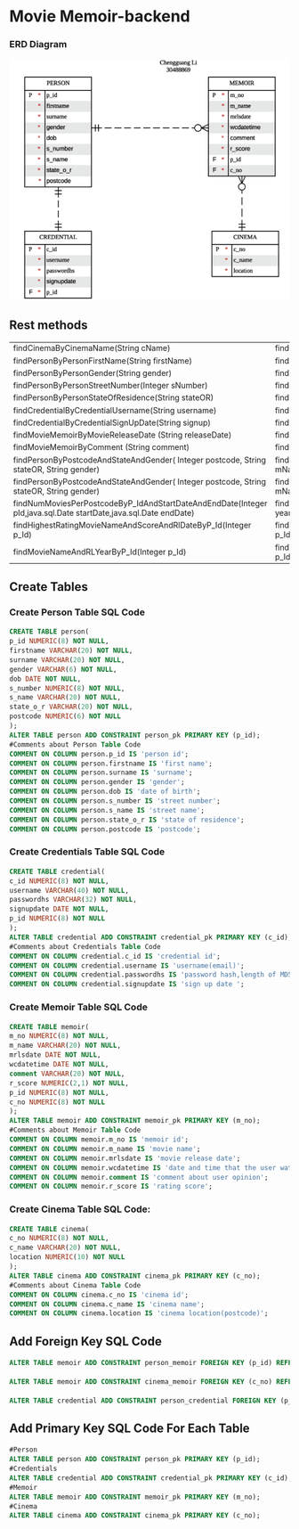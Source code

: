 # Movie Memoir-backend

### ERD Diagram
<p align="center">
  <img src="assets/erdDiagram.png" alt="header"/>
</p>

## Rest  methods 

<table width="100%"> 
 <tr>
   <td>
     findCinemaByCinemaName(String cName) 
   </td>
   <td>
     findCinemaByCinemaLocation(Integer location)
   </td>
 <tr/>
<tr>
   <td>
     findPersonByPersonFirstName(String firstName) 
   </td>
   <td>
     findPersonByPersonSurname(String surname)
   </td>
<tr/>  
<tr>
   <td>
     findPersonByPersonGender(String gender) 
   </td>
   <td>
     findPersonByPersonDayOfBirth(String dob)
   </td>
<tr/>
<tr>
   <td>
     findPersonByPersonStreetNumber(Integer sNumber) 
   </td>
   <td>
     findPersonByPersonStreetName(String sName)
   </td>
<tr/>
<tr>
   <td>
     findPersonByPersonStateOfResidence(String stateOR) 
   </td>
   <td>
     findPersonByPersonPostcode(Integer postcode)
   </td>
<tr/>
<tr>
   <td>
     findCredentialByCredentialUsername(String username)
   </td>
   <td>
     findCredentialByCredentialPassword(String password)
   </td>
<tr/>
<tr>
   <td>
     findCredentialByCredentialSignUpDate(String signup)
   </td>
   <td>
    findMovieMemoirByMovieName (String mName)
   </td>
<tr/>
<tr>
   <td>
     findMovieMemoirByMovieReleaseDate (String releaseDate)
   </td>
   <td>
    findMovieMemoirByMovieWatchDate (String wcDate)
   </td>
<tr/>
<tr>
   <td>
     findMovieMemoirByComment (String comment)
   </td>
   <td>
    findMovieMemoirByRScore (Double rScore)
   </td>
<tr/>
<tr>
   <td>
     findPersonByPostcodeAndStateAndGender( Integer postcode, String stateOR, String gender)
   </td>
   <td>
    findMovieMemoirByMovieNameAndCinemaName (String mName,String cName)
   </td>
<tr/>
<tr>
   <td>
     findPersonByPostcodeAndStateAndGender( Integer postcode, String stateOR, String gender)
   </td>
   <td>
    findMovieMemoirByMovieNameAndLocation (String mName,Integer location)
   </td>
<tr/>
<tr>
   <td>
     findNumMoviesPerPostcodeByP_IdAndStartDateAndEndDate(Integer pId,java.sql.Date startDate,java.sql.Date endDate)
   </td>
   <td>
    findNumMoviesPerMonthByP_IdAndYear(Integer pId,Integer year)
   </td>
<tr/>
<tr>
   <td>
    findHighestRatingMovieNameAndScoreAndRlDateByP_Id(Integer p_Id)
   </td>
   <td>
    findMovieNameAndRLYearSameAsWTYearByP_Id(Integer p_Id)
   </td>
<tr/>
<tr>
   <td>
    findMovieNameAndRLYearByP_Id(Integer p_Id)
   </td>
   <td>
    findTop5MovieNameAndRatingScoreAndRLDateByP_Id(Integer p_Id)
   </td>
<tr/>
</table>


## Create Tables

### Create Person Table SQL Code 

```sql
CREATE TABLE person(
p_id NUMERIC(8) NOT NULL,
firstname VARCHAR(20) NOT NULL,
surname VARCHAR(20) NOT NULL,
gender VARCHAR(6) NOT NULL,
dob DATE NOT NULL,
s_number NUMERIC(8) NOT NULL,
s_name VARCHAR(20) NOT NULL,
state_o_r VARCHAR(20) NOT NULL,
postcode NUMERIC(6) NOT NULL
);
ALTER TABLE person ADD CONSTRAINT person_pk PRIMARY KEY (p_id);
#Comments about Person Table Code
COMMENT ON COLUMN person.p_id IS 'person id';
COMMENT ON COLUMN person.firstname IS 'first name';
COMMENT ON COLUMN person.surname IS 'surname';
COMMENT ON COLUMN person.gender IS 'gender';
COMMENT ON COLUMN person.dob IS 'date of birth';
COMMENT ON COLUMN person.s_number IS 'street number';
COMMENT ON COLUMN person.s_name IS 'street name';
COMMENT ON COLUMN person.state_o_r IS 'state of residence';
COMMENT ON COLUMN person.postcode IS 'postcode';
```

### Create Credentials Table SQL Code

```sql
CREATE TABLE credential(
c_id NUMERIC(8) NOT NULL,
username VARCHAR(40) NOT NULL,
passwordhs VARCHAR(32) NOT NULL,
signupdate DATE NOT NULL,
p_id NUMERIC(8) NOT NULL
);
ALTER TABLE credential ADD CONSTRAINT credential_pk PRIMARY KEY (c_id);
#Comments about Credentials Table Code
COMMENT ON COLUMN credential.c_id IS 'credential id';
COMMENT ON COLUMN credential.username IS 'username(email)';
COMMENT ON COLUMN credential.passwordhs IS 'password hash,length of MD5 is 32';
COMMENT ON COLUMN credential.signupdate IS 'sign up date ';
```

### Create Memoir Table SQL Code

```sql
CREATE TABLE memoir(
m_no NUMERIC(8) NOT NULL,
m_name VARCHAR(20) NOT NULL,
mrlsdate DATE NOT NULL,
wcdatetime DATE NOT NULL,
comment VARCHAR(20) NOT NULL,
r_score NUMERIC(2,1) NOT NULL,
p_id NUMERIC(8) NOT NULL,
c_no NUMERIC(8) NOT NULL
);
ALTER TABLE memoir ADD CONSTRAINT memoir_pk PRIMARY KEY (m_no);
#Comments about Memoir Table Code
COMMENT ON COLUMN memoir.m_no IS 'memoir id';
COMMENT ON COLUMN memoir.m_name IS 'movie name';
COMMENT ON COLUMN memoir.mrlsdate IS 'movie release date';
COMMENT ON COLUMN memoir.wcdatetime IS 'date and time that the user watched the movie';
COMMENT ON COLUMN memoir.comment IS 'comment about user opinion';
COMMENT ON COLUMN memoir.r_score IS 'rating score';
```

### Create Cinema Table SQL Code:

```SQL
CREATE TABLE cinema(
c_no NUMERIC(8) NOT NULL,
c_name VARCHAR(20) NOT NULL,
location NUMERIC(10) NOT NULL
);
ALTER TABLE cinema ADD CONSTRAINT cinema_pk PRIMARY KEY (c_no);
#Comments about Cinema Table Code
COMMENT ON COLUMN cinema.c_no IS 'cinema id';
COMMENT ON COLUMN cinema.c_name IS 'cinema name';
COMMENT ON COLUMN cinema.location IS 'cinema location(postcode)';
```



## Add Foreign Key SQL Code

```sql
ALTER TABLE memoir ADD CONSTRAINT person_memoir FOREIGN KEY (p_id) REFERENCES person (p_id) ON DELETE CASCADE;

ALTER TABLE memoir ADD CONSTRAINT cinema_memoir FOREIGN KEY (c_no) REFERENCES cinema (c_no) ON DELETE CASCADE;

ALTER TABLE credential ADD CONSTRAINT person_credential FOREIGN KEY (p_id) REFERENCES person (p_id) ON DELETE CASCADE;
```

## Add Primary Key SQL Code For Each Table

```sql
#Person 
ALTER TABLE person ADD CONSTRAINT person_pk PRIMARY KEY (p_id);
#Credentials
ALTER TABLE credential ADD CONSTRAINT credential_pk PRIMARY KEY (c_id);
#Memoir
ALTER TABLE memoir ADD CONSTRAINT memoir_pk PRIMARY KEY (m_no);
#Cinema
ALTER TABLE cinema ADD CONSTRAINT cinema_pk PRIMARY KEY (c_no);
```



